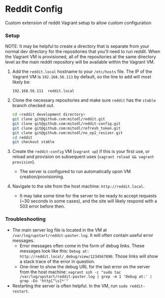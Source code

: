 # Reddit Config

Custom extension of reddit Vagrant setup to allow custom configuration


### Setup

NOTE: It may be helpful to create a directory that is separate from your normal dev
    directory for the repositories that you'll need to run reddit. When the Vagrant VM
    is provisioned, all of the repositories at the same directory level as the main
    reddit repository will be available within the Vagrant VM.

1. Add the `reddit.local` hostname to your `/etc/hosts` file. The IP of the Vagrant 
   VM is `192.168.56.111` by default, so the line to add will most likely be:
   
   `192.168.56.111  reddit.local`

1. Clone the necessary repositories and make sure `reddit` has the `stable` branch checked
   out.

    ```bash
    cd <reddit development directory>
    git clone git@github.com:mitodl/reddit.git
    git clone git@github.com:mitodl/reddit-config.git
    git clone git@github.com:mitodl/refresh_token.git
    git clone git@github.com:mitodl/no_op2_resizer.git
    cd reddit
    git checkout stable
    ```
1. Create the `reddit-config` VM (`vagrant up`) if this is your first use, or reload
   and provision on subsequent uses (`vagrant reload && vagrant provision`).
   - The server is configured to run automatically upon VM creation/provisioning.

1. Navigate to the site from the host machine: `http://reddit.local`.
   - It may take some time for the server to be ready to accept requests 
     (~30 seconds in some cases), and the site will likely respond with a 503 
     error before then.

### Troubleshooting

- The main server log file is located in the VM at `/var/log/upstart/reddit-paster.log`. 
  It will often contain useful error messages. 
   - Error messages often come in the form of debug links. These messages look like this:
     `Debug at: http://reddit.local/_debug/view/1234567890`. Those links will show a stack
     trace of the error in question.
   - One-liner to show the debug URL for the last error on the server from the host machine: 
     `vagrant ssh -c "sudo tac /var/log/upstart/reddit-paster.log | grep -m 1 'Debug at:' | grep -Eo 'http[^\s]*'"`
- Restarting the server is often helpful. In the VM, run `sudo reddit-restart`.
